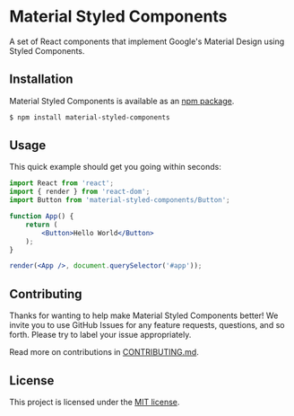 # Material Styled Components

A set of React components that implement Google's Material Design using Styled Components.

## Installation

Material Styled Components is available as an [npm package](https://www.npmjs.org/package/material-styled-components).

```sh
$ npm install material-styled-components
```

## Usage

This quick example should get you going within seconds:

```jsx
import React from 'react';
import { render } from 'react-dom';
import Button from 'material-styled-components/Button';

function App() {
	return (
		<Button>Hello World</Button>
	);
}

render(<App />, document.querySelector('#app'));
```

## Contributing

Thanks for wanting to help make Material Styled Components better! We invite you to use GitHub Issues for any feature requests, questions, and so forth. Please try to label your issue appropriately.

Read more on contributions in [CONTRIBUTING.md](CONTRIBUTING.md).

## License

This project is licensed under the [MIT license](LICENSE).